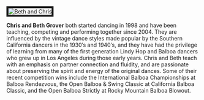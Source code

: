 <img src="/images/chris_beth.jpg" alt="Beth and Chris" style="border: 5px solid;"/>

__Chris and Beth Grover__ both started dancing in 1998 and have been teaching, competing and performing together since 2004. They are influenced by the vintage dance styles made popular by the Southern California dancers in the 1930′s and 1940′s, and they have had the privilege of learning from many of the first generation Lindy Hop and Balboa dancers who grew up in Los Angeles during those early years. Chris and Beth teach with an emphasis on partner connection and fluidity, and are passionate about preserving the spirit and energy of the original dances. Some of their recent competition wins include the International Balboa Championships at Balboa Rendezvous, the Open Balboa & Swing Classic at California Balboa Classic, and the Open Balboa Strictly at Rocky Mountain Balboa Blowout.
